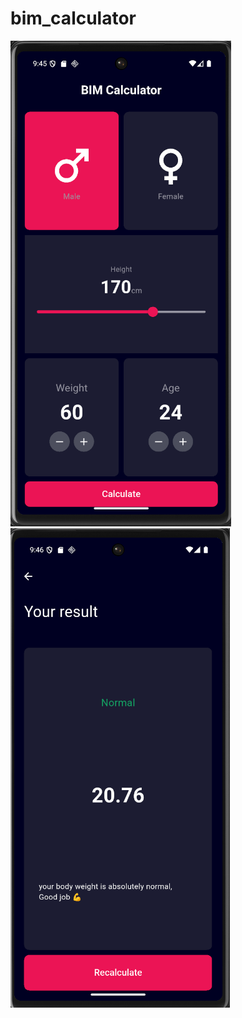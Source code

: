 # bim_calculator

![First Screen](https://github.com/Moataz-Elgazzar/BIM-Calculator/raw/main/bim_calculator/FirstScreen.png)
![Second Screen](https://github.com/Moataz-Elgazzar/BIM-Calculator/raw/main/bim_calculator/SecondScreen.png)

